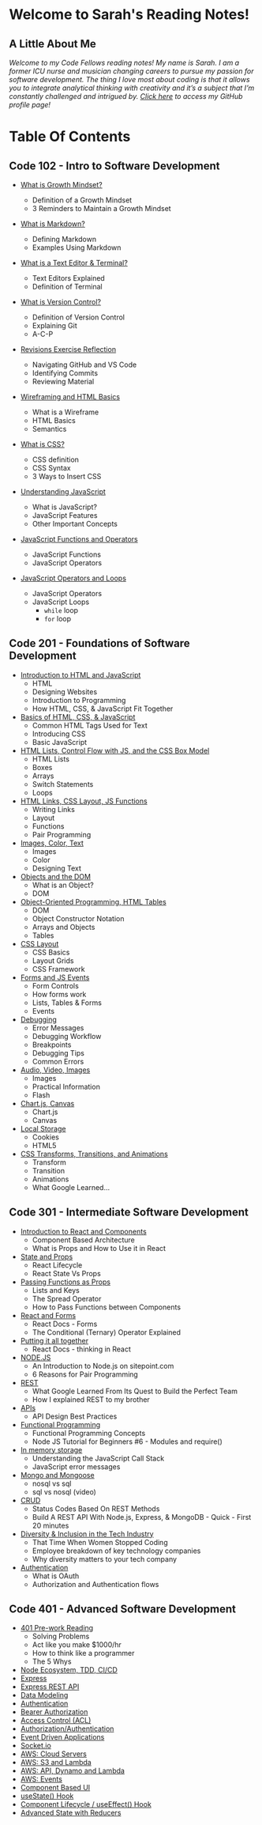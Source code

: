 # Welcome to Sarah's Reading Notes!

## A Little About Me

*Welcome to my Code Fellows reading notes! My name is Sarah. I am a former ICU nurse and musician changing careers to pursue my passion for software development. The thing I love most about coding is that it allows you to integrate analytical thinking with creativity and it’s a subject that I’m constantly challenged and intrigued by. [Click here](https://github.com/sarahcreager) to access my GitHub profile page!*

# Table Of Contents

## Code 102 - Intro to Software Development
* [What is Growth Mindset?](./code102/growthmindset.md)
  * Definition of a Growth Mindset
  * 3 Reminders to Maintain a Growth Mindset

* [What is Markdown?](./code102/markdown.md) 
  * Defining Markdown
  * Examples Using Markdown
  
* [What is a Text Editor & Terminal?](./code102/texteditorterminal.md)
  * Text Editors Explained
  * Definition of Terminal

* [What is Version Control?](./code102/versioncontrol.md) 
  * Definition of Version Control 
  * Explaining Git
  * A-C-P
 
* [Revisions Exercise Reflection](./code102/revisions.md) 
  * Navigating GitHub and VS Code
  * Identifying Commits
  * Reviewing Material

* [Wireframing and HTML Basics](./code102/html.md) 
  * What is a Wireframe
  * HTML Basics
  * Semantics


* [What is CSS?](./code102/css.md) 
  * CSS definition
  * CSS Syntax
  * 3 Ways to Insert CSS

* [Understanding JavaScript](./code102/javascript.md) 
  * What is JavaScript?
  * JavaScript Features
  * Other Important Concepts
  
* [JavaScript Functions and Operators](./code102/javascriptfunctions.md) 
  * JavaScript Functions
  * JavaScript Operators

* [JavaScript Operators and Loops](./code102/operators_loops.md) 
  * JavaScript Operators
  * JavaScript Loops
    * `while` loop
    * `for` loop


## Code 201 - Foundations of Software Development
* [Introduction to HTML and JavaScript](./code201/class-01.md)
  * HTML
  * Designing Websites
  * Introduction to Programming
  * How HTML, CSS, & JavaScript Fit Together
* [Basics of HTML, CSS, & JavaScript](./code201/class-02.md)
  * Common HTML Tags Used for Text
  * Introducing CSS
  * Basic JavaScript
* [HTML Lists, Control Flow with JS, and the CSS Box Model](./code201/class-03.md)
  * HTML Lists
  * Boxes
  * Arrays
  * Switch Statements
  * Loops
* [HTML Links, CSS Layout, JS Functions](./code201/class-04.md)
  * Writing Links
  * Layout
  * Functions
  * Pair Programming
* [Images, Color, Text](./code201/class-05.md)
  * Images
  * Color
  * Designing Text
* [Objects and the DOM](./code201/class-06.md)
  * What is an Object?
  * DOM
* [Object-Oriented Programming, HTML Tables](./code201/class-07.md)
  * DOM
  * Object Constructor Notation
  * Arrays and Objects
  * Tables
* [CSS Layout](./code201/class-08.md)
  * CSS Basics
  * Layout Grids
  * CSS Framework
* [Forms and JS Events](./code201/class-09.md)
  * Form Controls
  * How forms work
  * Lists, Tables & Forms
  * Events
* [Debugging](./code201/class-10.md)
  * Error Messages
  * Debugging Workflow
  * Breakpoints
  * Debugging Tips
  * Common Errors
* [Audio, Video, Images](./code201/class-11.md)
  * Images
  * Practical Information
  * Flash
* [Chart.js, Canvas](./code201/class-12.md)
  * Chart.js
  * Canvas
* [Local Storage](./code201/class-13.md)
  * Cookies
  * HTML5
* [CSS Transforms, Transitions, and Animations](./code201/class-14.md)
  * Transform
  * Transition
  * Animations
  * What Google Learned...

## Code 301 - Intermediate Software Development
* [Introduction to React and Components](./code301/prework.md)
  * Component Based Architecture
  * What is Props and How to Use it in React
* [State and Props](./code301/class02.md)
  * React Lifecycle
  * React State Vs Props
* [Passing Functions as Props](./code301/class03.md)
  * Lists and Keys
  * The Spread Operator
  * How to Pass Functions between Components
* [React and Forms](./code301/class04.md)
  * React Docs - Forms
  * The Conditional (Ternary) Operator Explained
* [Putting it all together](./code301/class05.md)
  * React Docs - thinking in React
* [NODE.JS](./code301/class06.md)
  * An Introduction to Node.js on sitepoint.com
  * 6 Reasons for Pair Programming
* [REST](./code301/class07.md)
  * What Google Learned From Its Quest to Build the Perfect Team
  * How I explained REST to my brother
* [APIs](./code301/class08.md)
  * API Design Best Practices
* [Functional Programming](./code301/class09.md)
  * Functional Programming Concepts
  * Node JS Tutorial for Beginners #6 - Modules and require()
* [In memory storage](./code301/class10.md)
  * Understanding the JavaScript Call Stack
  * JavaScript error messages
* [Mongo and Mongoose](./code301/class11.md)
  * nosql vs sql
  * sql vs nosql (video)
* [CRUD](./code301/class12.md)
  * Status Codes Based On REST Methods
  * Build A REST API With Node.js, Express, & MongoDB - Quick - First 20 minutes
* [Diversity & Inclusion in the Tech Industry](./code301/class13.md)
  * That Time When Women Stopped Coding
  * Employee breakdown of key technology companies
  * Why diversity matters to your tech company
* [Authentication](./code301/class14.md)
  * What is OAuth
  * Authorization and Authentication flows
 

## Code 401 - Advanced Software Development
* [401 Pre-work Reading](./code401/401prework.md)
  * Solving Problems
  * Act like you make $1000/hr
  * How to think like a programmer
  * The 5 Whys
* [Node Ecosystem, TDD, CI/CD](./code401/class1.md)
* [Express](./code401/class2.md)
* [Express REST API](./code401/class3.md)
* [Data Modeling](./code401/class4.md)
* [Authentication](./code401/class6.md)
* [Bearer Authorization](./code401/class7.md)
* [Access Control (ACL)](./code401/class8.md)
* [Authorization/Authentication](./code401/class9.md)  
* [Event Driven Applications](./code401/class11.md)
* [Socket.io](./code401/class12.md)
* [AWS: Cloud Servers](./code401/class16.md)
* [AWS: S3 and Lambda](./code401/class17.md)
* [AWS: API, Dynamo and Lambda](./code401/class18.md)
* [AWS: Events](./code401/class19.md)
* [Component Based UI](./code401/class26.md)
* [useState() Hook](./code401/class27.md)
* [Component Lifecycle / useEffect() Hook](./code401/class28.md)
* [Advanced State with Reducers](./code401/class29.md)
